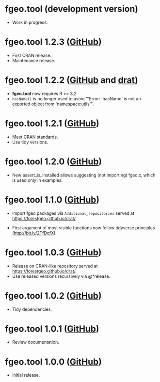 # fgeo.tool (development version)

* Work in progress.

# fgeo.tool 1.2.3 ([GitHub](https://github.com/forestgeo/fgeo.tool/releases))

* First CRAN release.
* Maintenance release.

# fgeo.tool 1.2.2 ([GitHub](https://github.com/forestgeo/fgeo.tool/releases) and [drat](https://forestgeo.github.io/drat/))

* __fgeo.tool__ now requires R >= 3.2
* `hasName()` is no longer used to avoid '"Error: 'hasName' is not an exported object from 'namespace:utils'".

# fgeo.tool 1.2.1 ([GitHub](https://github.com/forestgeo/fgeo.tool/releases))

* Meet CRAN standards.
* Use tidy versions.

# fgeo.tool 1.2.0 ([GitHub](https://github.com/forestgeo/fgeo.tool/releases))

* New assert_is_installed allows suggesting (not importing) fgeo.x, which is
  used only in examples.

# fgeo.tool 1.1.0 ([GitHub](https://github.com/forestgeo/fgeo.tool/releases))

* Import fgeo packages via `Additional_repositories` served at <https://forestgeo.github.io/drat/>

* First argument of most visible functions now follow tidyverse principles (<http://bit.ly/2TfDcfX>).

# fgeo.tool 1.0.3 ([GitHub](https://github.com/forestgeo/fgeo.tool/releases))

* Release on CRAN-like repository served at <https://forestgeo.github.io/drat/>.
* Use released versions recursively via @*release.

# fgeo.tool 1.0.2 ([GitHub](https://github.com/forestgeo/fgeo.tool/releases))

* Tidy dependencies.

# fgeo.tool 1.0.1 ([GitHub](https://github.com/forestgeo/fgeo.tool/releases))

* Review documentation.

# fgeo.tool 1.0.0 ([GitHub](https://github.com/forestgeo/fgeo.tool/releases))

* Initial release.

